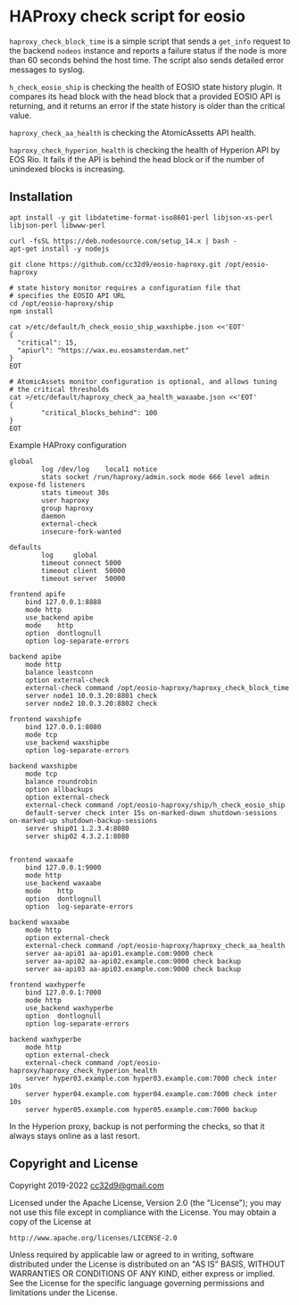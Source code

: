 # HAProxy check script for eosio

`haproxy_check_block_time` is a simple script that sends a `get_info`
request to the backend `nodeos` instance and reports a failure status
if the node is more than 60 seconds behind the host time. The script also sends detailed error messages to syslog.

`h_check_eosio_ship` is checking the health of EOSIO state history
plugin. It compares its head block with the head block that a provided
EOSIO API is returning, and it returns an error if the state history
is older than the critical value.

`haproxy_check_aa_health` is checking the AtomicAssetts API health.

`haproxy_check_hyperion_health` is checking the health of Hyperion API
by EOS Rio. It fails if the API is behind the head block or if the
number of unindexed blocks is increasing.


## Installation

```
apt install -y git libdatetime-format-iso8601-perl libjson-xs-perl libjson-perl libwww-perl

curl -fsSL https://deb.nodesource.com/setup_14.x | bash -
apt-get install -y nodejs

git clone https://github.com/cc32d9/eosio-haproxy.git /opt/eosio-haproxy

# state history monitor requires a configuration file that
# specifies the EOSIO API URL
cd /opt/eosio-haproxy/ship
npm install

cat >/etc/default/h_check_eosio_ship_waxshipbe.json <<'EOT'
{
  "critical": 15,
  "apiurl": "https://wax.eu.eosamsterdam.net"
}
EOT

# AtomicAssets monitor configuration is optional, and allows tuning
# the critical thresholds
cat >/etc/default/haproxy_check_aa_health_waxaabe.json <<'EOT'
{
        "critical_blocks_behind": 100
}
EOT
```


Example HAProxy configuration

```
global
        log /dev/log    local1 notice
        stats socket /run/haproxy/admin.sock mode 666 level admin expose-fd listeners
        stats timeout 30s
        user haproxy
        group haproxy
        daemon
        external-check
        insecure-fork-wanted

defaults
        log     global
        timeout connect 5000
        timeout client  50000
        timeout server  50000

frontend apife
    bind 127.0.0.1:8888
    mode http
    use_backend apibe
    mode    http
    option  dontlognull
    option log-separate-errors

backend apibe
    mode http
    balance leastconn
    option external-check
    external-check command /opt/eosio-haproxy/haproxy_check_block_time
    server node1 10.0.3.20:8801 check
    server node2 10.0.3.20:8802 check

frontend waxshipfe
    bind 127.0.0.1:8080
    mode tcp
    use_backend waxshipbe
    option log-separate-errors

backend waxshipbe
    mode tcp
    balance roundrobin
    option allbackups
    option external-check
    external-check command /opt/eosio-haproxy/ship/h_check_eosio_ship
    default-server check inter 15s on-marked-down shutdown-sessions on-marked-up shutdown-backup-sessions
    server ship01 1.2.3.4:8080
    server ship02 4.3.2.1:8080


frontend waxaafe
    bind 127.0.0.1:9000
    mode http
    use_backend waxaabe
    mode    http
    option  dontlognull
    option  log-separate-errors

backend waxaabe
    mode http
    option external-check
    external-check command /opt/eosio-haproxy/haproxy_check_aa_health
    server aa-api01 aa-api01.example.com:9000 check
    server aa-api02 aa-api02.example.com:9000 check backup
    server aa-api03 aa-api03.example.com:9000 check backup

frontend waxhyperfe
    bind 127.0.0.1:7000
    mode http
    use_backend waxhyperbe
    option  dontlognull
    option log-separate-errors

backend waxhyperbe
    mode http
    option external-check
    external-check command /opt/eosio-haproxy/haproxy_check_hyperion_health
    server hyper03.example.com hyper03.example.com:7000 check inter 10s
    server hyper04.example.com hyper04.example.com:7000 check inter 10s
    server hyper05.example.com hyper05.example.com:7000 backup
```

In the Hyperion proxy, backup is not performing the checks, so that it
always stays online as a last resort.




## Copyright and License

Copyright 2019-2022 cc32d9@gmail.com

Licensed under the Apache License, Version 2.0 (the "License");
you may not use this file except in compliance with the License.
You may obtain a copy of the License at

    http://www.apache.org/licenses/LICENSE-2.0

Unless required by applicable law or agreed to in writing, software
distributed under the License is distributed on an "AS IS" BASIS,
WITHOUT WARRANTIES OR CONDITIONS OF ANY KIND, either express or implied.
See the License for the specific language governing permissions and
limitations under the License.
